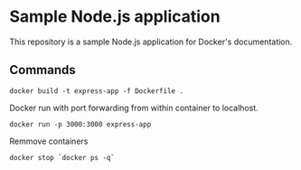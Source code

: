 # Sample Node.js application

This repository is a sample Node.js application for Docker's documentation.

## Commands

```
docker build -t express-app -f Dockerfile .
```

Docker run with port forwarding from within container to localhost.
```
docker run -p 3000:3000 express-app
```

Remmove containers
```
docker stop `docker ps -q`‍
```

